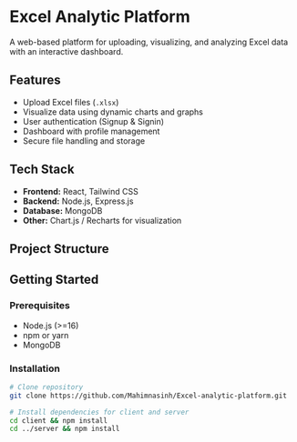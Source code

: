 # Excel Analytic Platform

A web-based platform for uploading, visualizing, and analyzing Excel data with an interactive dashboard.

## Features
- Upload Excel files (`.xlsx`)
- Visualize data using dynamic charts and graphs
- User authentication (Signup & Signin)
- Dashboard with profile management
- Secure file handling and storage

## Tech Stack
- **Frontend:** React, Tailwind CSS
- **Backend:** Node.js, Express.js
- **Database:** MongoDB
- **Other:** Chart.js / Recharts for visualization

## Project Structure


## Getting Started

### Prerequisites
- Node.js (>=16)
- npm or yarn
- MongoDB

### Installation
```bash
# Clone repository
git clone https://github.com/Mahimnasinh/Excel-analytic-platform.git

# Install dependencies for client and server
cd client && npm install
cd ../server && npm install
